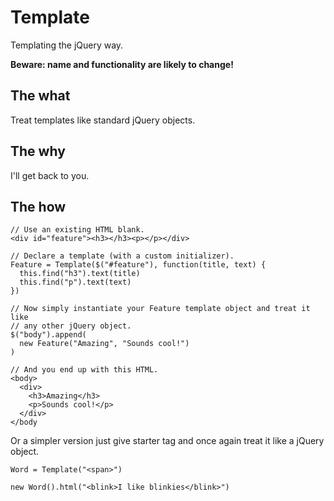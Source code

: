 # Template

Templating the jQuery way.

**Beware: name and functionality are likely to change!**

## The what

Treat templates like standard jQuery objects.

## The why

I'll get back to you.

## The how

    // Use an existing HTML blank.
    <div id="feature"><h3></h3><p></p></div>

    // Declare a template (with a custom initializer).
    Feature = Template($("#feature"), function(title, text) {
      this.find("h3").text(title)
      this.find("p").text(text)
    })

    // Now simply instantiate your Feature template object and treat it like
    // any other jQuery object.
    $("body").append(
      new Feature("Amazing", "Sounds cool!")
    )

    // And you end up with this HTML.
    <body>
      <div>
        <h3>Amazing</h3>
        <p>Sounds cool!</p>
      </div>
    </body

Or a simpler version just give starter tag and once again treat it like a jQuery object.

    Word = Template("<span>")

    new Word().html("<blink>I like blinkies</blink>")

